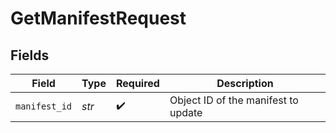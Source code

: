 # GetManifestRequest


## Fields

| Field                               | Type                                | Required                            | Description                         |
| ----------------------------------- | ----------------------------------- | ----------------------------------- | ----------------------------------- |
| `manifest_id`                       | *str*                               | :heavy_check_mark:                  | Object ID of the manifest to update |